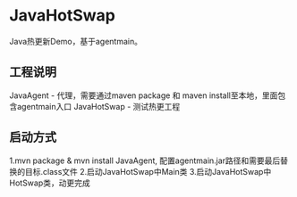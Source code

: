 # JavaHotSwap
Java热更新Demo，基于agentmain。
## 工程说明
JavaAgent - 代理，需要通过maven package 和 maven install至本地，里面包含agentmain入口
JavaHotSwap - 测试热更工程
## 启动方式
1.mvn package & mvn install JavaAgent, 配置agentmain.jar路径和需要最后替换的目标.class文件
2.启动JavaHotSwap中Main类
3.启动JavaHotSwap中HotSwap类，动更完成

